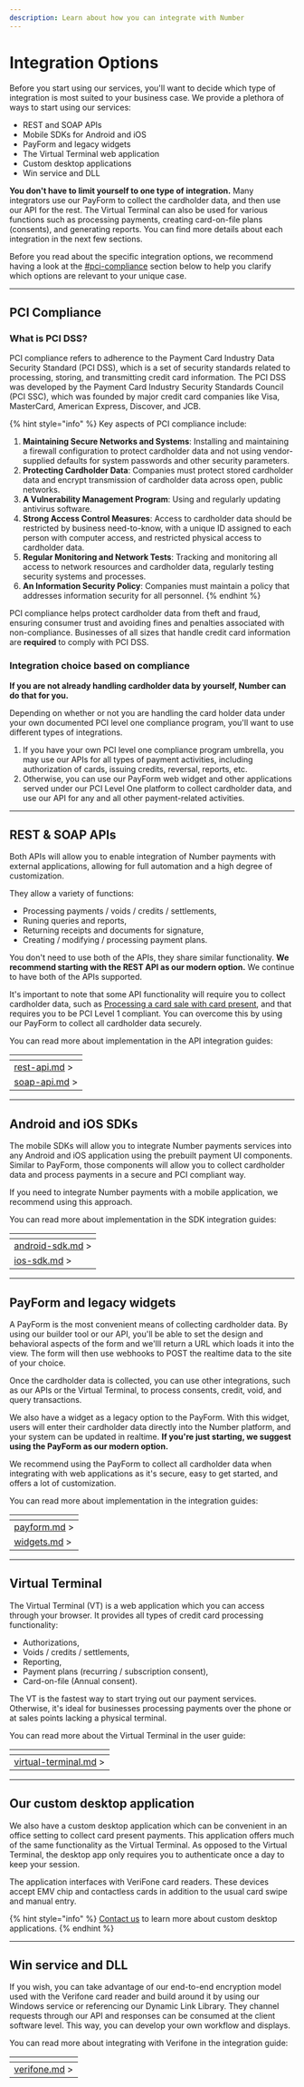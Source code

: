 ```yaml
---
description: Learn about how you can integrate with Number
---
```


# Integration Options

Before you start using our services, you'll want to decide which type of integration is most suited to your business case. We provide a plethora of ways to start using our services:

* REST and SOAP APIs
* Mobile SDKs for Android and iOS
* PayForm and legacy widgets
* The Virtual Terminal web application
* Custom desktop applications
* Win service and DLL

**You don't have to limit yourself to one type of integration.** Many integrators use our PayForm to collect the cardholder data, and then use our API for the rest. The Virtual Terminal can also be used for various functions such as processing payments, creating card-on-file plans (consents), and generating reports. You can find more details about each integration in the next few sections.

Before you read about the specific integration options, we recommend having a look at the [#pci-compliance](./#pci-compliance "mention") section below to help you clarify which options are relevant to your unique case.



***



## PCI Compliance

### What is PCI DSS?

PCI compliance refers to adherence to the Payment Card Industry Data Security Standard (PCI DSS), which is a set of security standards related to processing, storing, and transmitting credit card information. The PCI DSS was developed by the Payment Card Industry Security Standards Council (PCI SSC), which was founded by major credit card companies like Visa, MasterCard, American Express, Discover, and JCB.

{% hint style="info" %}
Key aspects of PCI compliance include:

1. **Maintaining Secure Networks and Systems**: Installing and maintaining a firewall configuration to protect cardholder data and not using vendor-supplied defaults for system passwords and other security parameters.
2. **Protecting Cardholder Data**: Companies must protect stored cardholder data and encrypt transmission of cardholder data across open, public networks.
3. **A Vulnerability Management Program**: Using and regularly updating antivirus software.
4. **Strong Access Control Measures**: Access to cardholder data should be restricted by business need-to-know, with a unique ID assigned to each person with computer access, and restricted physical access to cardholder data.
5. **Regular Monitoring and Network Tests**: Tracking and monitoring all access to network resources and cardholder data, regularly testing security systems and processes.
6. **An Information Security Policy**: Companies must maintain a policy that addresses information security for all personnel.
{% endhint %}

PCI compliance helps protect cardholder data from theft and fraud, ensuring consumer trust and avoiding fines and penalties associated with non-compliance. Businesses of all sizes that handle credit card information are **required** to comply with PCI DSS.



### Integration choice based on compliance

**If you are not already handling cardholder data by yourself, Number can do that for you.**

Depending on whether or not you are handling the card holder data under your own documented PCI level one compliance program, you'll want to use different types of integrations.&#x20;

1. If you have your own PCI level one compliance program umbrella, you may use our APIs for all types of payment activities, including authorization of cards, issuing credits, reversal, reports, etc.
2. Otherwise, you can use our PayForm web widget and other applications served under our PCI Level One platform to collect cardholder data, and use our API for any and all other payment-related activities.



***



## REST & SOAP APIs

Both APIs will allow you to enable integration of Number payments with external applications, allowing for full automation and a high degree of customization.&#x20;

They allow a variety of functions:&#x20;

* Processing payments / voids / credits / settlements,&#x20;
* Runing queries and reports,&#x20;
* Returning receipts and documents for signature,&#x20;
* Creating / modifying / processing payment plans.

You don't need to use both of the APIs, they share similar functionality. **We recommend starting with the REST API as our modern option.** We continue to have both of the APIs supported.

It's important to note that some API functionality will require you to collect cardholder data, such as [Processing a card sale with card present](../../../api-reference/rest-api/card-operations/process-a-card-sale.md#apicardprocrest-v1.0.0-cardsale-cardpresent), and that requires you to be PCI Level 1 compliant. You can overcome this by using our PayForm to collect all cardholder data securely.

You can read more about implementation in the API integration guides:

<table data-card-size="large" data-view="cards"><thead><tr><th></th></tr></thead><tbody><tr><td><a data-mention href="rest-api.md">rest-api.md</a> ></td></tr><tr><td><a data-mention href="soap-api.md">soap-api.md</a> ></td></tr></tbody></table>



***



## Android and iOS SDKs

The mobile SDKs will allow you to integrate Number payments services into any Android and iOS application using the prebuilt payment UI components. Similar to PayForm, those components will allow you to collect cardholder data and process payments in a secure and PCI compliant way.

If you need to integrate Number payments with a mobile application, we recommend using this approach.

You can read more about implementation in the SDK integration guides:

<table data-card-size="large" data-view="cards"><thead><tr><th></th></tr></thead><tbody><tr><td><a data-mention href="android-sdk.md">android-sdk.md</a> ></td></tr><tr><td><a data-mention href="ios-sdk.md">ios-sdk.md</a> ></td></tr></tbody></table>





***



## PayForm and legacy widgets

A PayForm is the most convenient means of collecting cardholder data. By using our builder tool or our API, you'll be able to set the design and behavioral aspects of the form and we'lll return a URL which loads it into the view. The form will then use webhooks to POST the realtime data to the site of your choice.

Once the cardholder data is collected, you can use other integrations, such as our APIs or the Virtual Terminal, to process consents, credit, void, and query transactions.

We also have a widget as a legacy option to the PayForm. With this widget, users will enter their cardholder data directly into the Number platform, and your system can be updated in realtime. **If you're just starting, we suggest using the PayForm as our modern option.**

We recommend using the PayForm to collect all cardholder data when integrating with web applications as it's secure, easy to get started, and offers a lot of customization.&#x20;

You can read more about implementation in the integration guides:

<table data-card-size="large" data-view="cards"><thead><tr><th></th></tr></thead><tbody><tr><td><a data-mention href="payform.md">payform.md</a> ></td></tr><tr><td><a data-mention href="widgets.md">widgets.md</a> ></td></tr></tbody></table>



***



## Virtual Terminal

The Virtual Terminal (VT) is a web application which you can access through your browser. It provides all types of credit card processing functionality:

* Authorizations,
* Voids / credits / settlements,
* Reporting,
* Payment plans (recurring / subscription consent),
* Card-on-file (Annual consent).

The VT is the fastest way to start trying out our payment services. Otherwise, it's ideal for businesses processing payments over the phone or at sales points lacking a physical terminal.

You can read more about the Virtual Terminal in the user guide:

<table data-card-size="large" data-view="cards"><thead><tr><th></th></tr></thead><tbody><tr><td><a data-mention href="virtual-terminal.md">virtual-terminal.md</a> ></td></tr></tbody></table>



***



## Our custom desktop application

We also have a custom desktop application which can be convenient in an office setting to collect card present payments. This application offers much of the same functionality as the Virtual Terminal. As opposed to the Virtual Terminal, the desktop app only requires you to authenticate once a day to keep your session.

The application interfaces with VeriFone card readers. These devices accept EMV chip and contactless cards in addition to the usual card swipe and manual entry.&#x20;

{% hint style="info" %}
[Contact us](../../../help/customer-support/) to learn more about custom desktop applications.
{% endhint %}



***



## Win service and DLL

If you wish, you can take advantage of our end-to-end encryption model used with the Verifone card reader and build around it by using our Windows service or referencing our Dynamic Link Library. They channel requests through our API and responses can be consumed at the client software level. This way, you can develop your own workflow and displays.

You can read more about integrating with Verifone in the integration guide:

<table data-card-size="large" data-view="cards"><thead><tr><th></th></tr></thead><tbody><tr><td><a data-mention href="verifone.md">verifone.md</a> ></td></tr></tbody></table>



